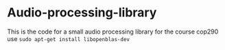 # Audio-processing-library
This is the code for a small audio processing library  for the course cop290
use ```sudo apt-get install libopenblas-dev```
